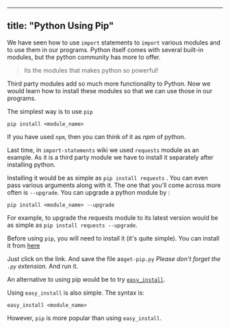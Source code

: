 
---
title: "Python Using Pip"
---

We have seen how to use `import` statements to `import` various modules and to use them in our programs. Python itself comes with several built-in modules, but the python community has more to offer.

> Its the modules that makes python so powerful!

Third party modules add so much more functionality to Python. Now we would learn how to install these modules so that we can use those in our programs.

The simplest way is to use `pip`

    pip install <module_name>

If you have used `npm`, then you can think of it as _npm_ of python.

Last time, in <a>`import-statements`</a> wiki we used `requests` module as an example. As it is a third party module we have to install it separately after installing python.

Installing it would be as simple as `pip install requests` . You can even pass various arguments along with it. The one that you'll come across more often is `--upgrade`. You can upgrade a python module by :

    pip install <module_name> --upgrade

For example, to upgrade the requests module to its latest version would be as simple as `pip install requests --upgrade`.

Before using `pip`, you will need to install it (it's quite simple). You can install it from [here](https://bootstrap.pypa.io/get-pip.py)

Just click on the link. And save the file as`get-pip.py` _Please don't forget the `.py` extension._ And run it.

An alternative to using pip would be to try [`easy_install`](https://bootstrap.pypa.io/ez_setup.py).

Using `easy_install` is also simple. The syntax is:

    easy_install <module_name>

However, `pip` is more popular than using `easy_install`.
